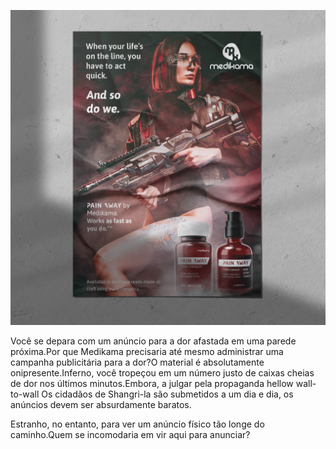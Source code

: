 ![Pain Away ad](/resources/lore/pain%20away%20ad%20on%20wall.png)

Você se depara com um anúncio para a dor afastada em uma parede próxima.Por que Medikama precisaria até mesmo administrar uma campanha publicitária para a dor?O material é absolutamente onipresente.Inferno, você tropeçou em um número justo de caixas cheias de dor nos últimos minutos.Embora, a julgar pela propaganda hellow wall-to-wall Os cidadãos de Shangri-la são submetidos a um dia e dia, os anúncios devem ser absurdamente baratos.

Estranho, no entanto, para ver um anúncio físico tão longe do caminho.Quem se incomodaria em vir aqui para anunciar?